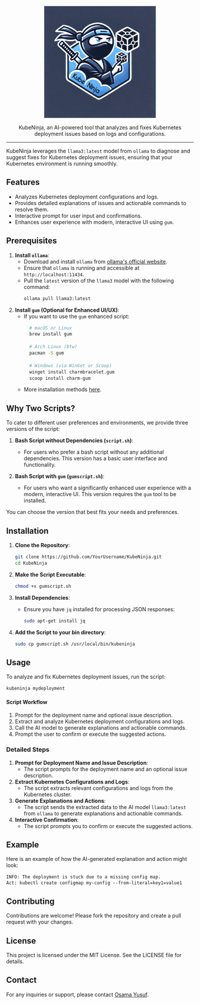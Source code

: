 <div align="center">
    <img src="./logo.jpg" alt="KubeNinja Logo" style="width: 300px; height: 300px; object-fit: cover;">
    <p>KubeNinja, an AI-powered tool that analyzes and fixes Kubernetes deployment issues based on logs and configurations.</p>
</div>

---
KubeNinja leverages the `llama3:latest` model from `ollama` to diagnose and suggest fixes for Kubernetes deployment issues, ensuring that your Kubernetes environment is running smoothly.

## Features
- Analyzes Kubernetes deployment configurations and logs.
- Provides detailed explanations of issues and actionable commands to resolve them.
- Interactive prompt for user input and confirmations.
- Enhances user experience with modern, interactive UI using `gum`.

## Prerequisites

1. **Install `ollama`**:
   - Download and install `ollama` from [ollama's official website](https://www.ollama.com/download).
   - Ensure that `ollama` is running and accessible at `http://localhost:11434`.
   - Pull the `latest` version of the `llama3` model with the following command:
        ```bash
        ollama pull llama3:latest
        ```
2. **Install `gum` (Optional for Enhanced UI/UX)**:
    - If you want to use the `gum` enhanced script:
      ```bash
        # macOS or Linux
        brew install gum

        # Arch Linux (btw)
        pacman -S gum

        # Windows (via WinGet or Scoop)
        winget install charmbracelet.gum
        scoop install charm-gum
      ```
    - More installation methods [here](https://github.com/charmbracelet/gum#Installation).

## Why Two Scripts?

To cater to different user preferences and environments, we provide three versions of the script:

1. **Bash Script without Dependencies (`script.sh`)**:
    - For users who prefer a bash script without any additional dependencies. This version has a basic user interface and functionality.

2. **Bash Script with `gum` (`gumscript.sh`)**:
    - For users who want a significantly enhanced user experience with a modern, interactive UI. This version requires the `gum` tool to be installed.

You can choose the version that best fits your needs and preferences.

## Installation

1. **Clone the Repository**:
    ```bash
    git clone https://github.com/YourUsername/KubeNinja.git
    cd KubeNinja
    ```

2. **Make the Script Executable**:
    ```bash
    chmod +x gumscript.sh
    ```

3. **Install Dependencies**:
    - Ensure you have `jq` installed for processing JSON responses:
      ```bash
      sudo apt-get install jq
      ```

4. **Add the Script to your bin directory**:
    ```bash
    sudo cp gumscript.sh /usr/local/bin/kubeninja
    ```

## Usage

To analyze and fix Kubernetes deployment issues, run the script:

```bash
kubeninja mydeployment
```

#### Script Workflow

1. Prompt for the deployment name and optional issue description.
2. Extract and analyze Kubernetes deployment configurations and logs.
3. Call the AI model to generate explanations and actionable commands.
4. Prompt the user to confirm or execute the suggested actions.

### Detailed Steps

1. **Prompt for Deployment Name and Issue Description**:
    * The script prompts for the deployment name and an optional issue description.
2. **Extract Kubernetes Configurations and Logs**:
    * The script extracts relevant configurations and logs from the Kubernetes cluster.
3. **Generate Explanations and Actions**:
    * The script sends the extracted data to the AI model `llama3:latest` from `ollama` to generate explanations and actionable commands.
4. **Interactive Confirmation**:
    * The script prompts you to confirm or execute the suggested actions.

## Example

Here is an example of how the AI-generated explanation and action might look:

```text
INFO: The deployment is stuck due to a missing config map.
Act: kubectl create configmap my-config --from-literal=key1=value1
```

## Contributing

Contributions are welcome! Please fork the repository and create a pull request with your changes.

## License

This project is licensed under the MIT License. See the LICENSE file for details.

## Contact

For any inquiries or support, please contact [Osama Yusuf](https://github.com/Osama-Yusuf).
